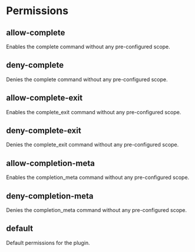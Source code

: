 # Permissions

## allow-complete

Enables the complete command without any pre-configured scope.

## deny-complete

Denies the complete command without any pre-configured scope.

## allow-complete-exit

Enables the complete_exit command without any pre-configured scope.

## deny-complete-exit

Denies the complete_exit command without any pre-configured scope.

## allow-completion-meta

Enables the completion_meta command without any pre-configured scope.

## deny-completion-meta

Denies the completion_meta command without any pre-configured scope.

## default

Default permissions for the plugin.


